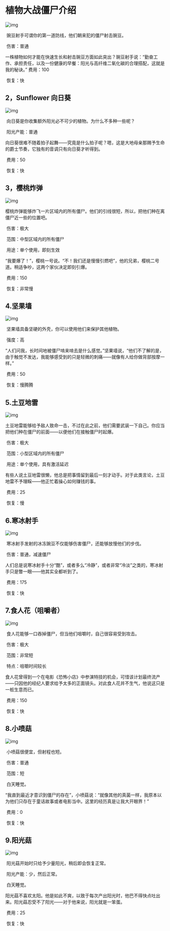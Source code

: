 # 植物大战僵尸介绍

![img](file:///C:\Users\ASUS\AppData\Local\Temp\ksohtml\wps39D9.tmp.png)

​    豌豆射手可谓你的第一道防线，他们朝来犯的僵尸射击豌豆。

​    伤害：普通

​    一株植物如何才能在快速生长和射击豌豆方面如此突出？豌豆射手说：“勤奋工作、承担责任，以及一份健康的早餐：阳光与高纤维二氧化碳的合理搭配，这就是我的秘诀。”    费用：100

​    恢复：快

## 2，Sunflower 向日葵

  ![img](file:///C:\Users\ASUS\AppData\Local\Temp\ksohtml\wps39DA.tmp.png)

​    向日葵是你收集额外阳光必不可少的植物。为什么不多种一些呢？

​    阳光产能：普通

​    向日葵很难不随着拍子起舞——究竟是什么拍子呢？嗯，这是大地母亲那赐予生命的爵士节奏，它独有的音调只有向日葵才听得到。

​    费用：50

​    恢复：快

## 3，樱桃炸弹

  ![img](file:///C:\Users\ASUS\AppData\Local\Temp\ksohtml\wps39DB.tmp.png)

​    樱桃炸弹能够炸飞一片区域内的所有僵尸。他们的引线很短，所以，把他们种在离僵尸近一些的位置吧。

​    伤害：极大

​    范围：中型区域内的所有僵尸

​    用途：单个使用，即刻生效

​    “我要爆了！”，樱桃一号说。“不！我们还是慢慢引燃吧”，他的兄弟，樱桃二号道。稍适争吵，这两个家伙决定即刻引爆。

​    费用：150

​    恢复：非常慢

## 4.坚果墙

  ![img](file:///C:\Users\ASUS\AppData\Local\Temp\ksohtml\wps39DC.tmp.png)

​    坚果墙具备坚硬的外壳，你可以使用他们来保护其他植物。

​    强度：高

​    “人们问我，长时间地被僵尸啃来啃去是什么感觉。”坚果墙说，“他们不了解的是，由于触觉不发达，我能够感受到的只是轻微的刺痛——就像有人给你做背部按摩一样。”

​    费用：50

​    恢复：慢腾腾

## 5.土豆地雷

  ![img](file:///C:\Users\ASUS\AppData\Local\Temp\ksohtml\wps39DD.tmp.png)

​    土豆地雷能够给予敌人致命一击，不过在此之前，他们需要武装一下自己。你应当把他们种在僵尸的前面——以便他们在接触僵尸时起爆。

​    伤害：极大

​    范围：小型区域内的所有僵尸

​    用途：单个使用，具有激活延迟

​    有些人说土豆地雷很懒，他总是把事情留到最后一刻才动手。对于此类言论，土豆地雷不予理睬——他正忙着操心如何赚钱的事。

​    费用：25

​    恢复：慢

## 6.寒冰射手

  ![img](file:///C:\Users\ASUS\AppData\Local\Temp\ksohtml\wps39DE.tmp.png)

​    寒冰射手发射的冰冻豌豆不仅能够伤害僵尸，还能够放慢他们的步伐。

​    伤害：普通，减速僵尸

​    人们总是说寒冰射手十分“酷”，或者多么“冷静”，或者非常“冷淡”之类的，寒冰射手只是瞥一眼——他其实全都听到了。

​    费用：175

​    恢复：快

## 7.食人花（咀嚼者）

  ![img](file:///C:\Users\ASUS\AppData\Local\Temp\ksohtml\wps39DF.tmp.png)

​    食人花能够一口吞掉僵尸，但当他们咀嚼时，自己很容易受到攻击。

​    伤害：极大

​    范围：非常短

​    特点：咀嚼时间较长

​    食人花曾得到一个在电影《恐怖小店》中参演特技的机会，可惜该计划最终流产——只因他的经纪人要求给予太多的正面镜头。对此食人花并不生气，他说这只是一桩生意而已。

​    费用：150

​    恢复：快

## 8.小喷菇

  ![img](file:///C:\Users\ASUS\AppData\Local\Temp\ksohtml\wps39E0.tmp.png)

​    小喷菇很便宜，但射程也短。

​    伤害：普通

​    范围：短

​    白天睡觉。

​    “我直到最近才意识到僵尸的存在”，小喷菇说：“就像其他的真菌一样，我原本以为他们只存在于童话故事或者电影当中。这里的经历真是让我大开眼界！”

​    费用：0

​    恢复：快

## 9.阳光菇

  ![img](file:///C:\Users\ASUS\AppData\Local\Temp\ksohtml\wps39E1.tmp.png)

​    阳光菇开始时只给予少量阳光，稍后即会恢复正常。

​    阳光产能：少，然后正常。

​    白天睡觉。

​    阳光菇不喜欢太阳。他是如此不爽，以致于每次产出阳光时，他巴不得快点吐出来。阳光菇忍受不了阳光——对于他来说，阳光就是一笨蛋。

​    费用：25

​    恢复：快

